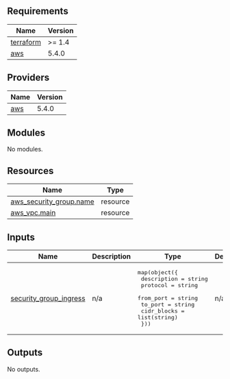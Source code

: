 <!-- BEGIN_TF_DOCS -->
## Requirements

| Name | Version |
|------|---------|
| <a name="requirement_terraform"></a> [terraform](#requirement\_terraform) | >= 1.4 |
| <a name="requirement_aws"></a> [aws](#requirement\_aws) | 5.4.0 |

## Providers

| Name | Version |
|------|---------|
| <a name="provider_aws"></a> [aws](#provider\_aws) | 5.4.0 |

## Modules

No modules.

## Resources

| Name | Type |
|------|------|
| [aws_security_group.name](https://registry.terraform.io/providers/hashicorp/aws/5.4.0/docs/resources/security_group) | resource |
| [aws_vpc.main](https://registry.terraform.io/providers/hashicorp/aws/5.4.0/docs/resources/vpc) | resource |

## Inputs

| Name | Description | Type | Default | Required |
|------|-------------|------|---------|:--------:|
| <a name="input_security_group_ingress"></a> [security\_group\_ingress](#input\_security\_group\_ingress) | n/a | <pre>map(object({<br>    description = string<br>    protocol   = string<br>    from_port = string<br>    to_port = string<br>    cidr_blocks = list(string)<br>  }))</pre> | n/a | yes |

## Outputs

No outputs.
<!-- END_TF_DOCS -->